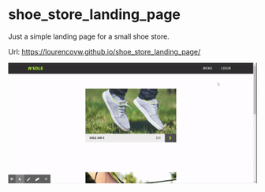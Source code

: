 # shoe_store_landing_page
Just a simple landing page for a small shoe store.

Url: https://lourencovw.github.io/shoe_store_landing_page/

<p align="center">
<img src="https://github.com/lourencovw/shoe_store_landing_page/blob/master/git-sole-shoes.gif">
</p>
